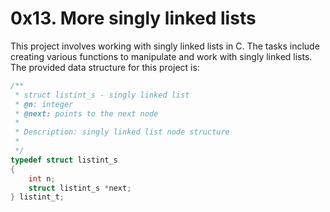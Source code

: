 # 0x13. More singly linked lists

This project involves working with singly linked lists in C. The tasks include creating various functions to manipulate and work with singly linked lists. The provided data structure for this project is:

```c
/**
 * struct listint_s - singly linked list
 * @n: integer
 * @next: points to the next node
 *
 * Description: singly linked list node structure
 * 
 */
typedef struct listint_s
{
	int n;
	struct listint_s *next;
} listint_t;

